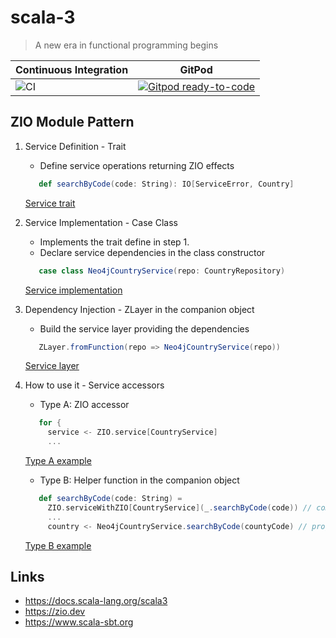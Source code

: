 # scala-3

> A new era in functional programming begins

| Continuous Integration                                                       | GitPod                                                                                                                                                     |
| ---------------------------------------------------------------------------- | ---------------------------------------------------------------------------------------------------------------------------------------------------------- |
| ![CI](https://github.com/butcherless/scala-3/workflows/Scala%20CI/badge.svg) | [![Gitpod ready-to-code](https://img.shields.io/badge/Gitpod-ready--to--code-blue?logo=gitpod)](https://gitpod.io/#https://github.com/butcherless/scala-3) |


## ZIO Module Pattern

1. Service Definition - Trait

   - Define service operations returning ZIO effects

   ```scala
      def searchByCode(code: String): IO[ServiceError, Country]
   ```
   [Service trait](https://github.com/butcherless/scala-3/blob/ecdc362726fbec9665495b39d83328e2e7a6baf7/pills/src/main/scala/com/cmartin/learn/ServiceAccessorPill.scala#L49)

2. Service Implementation - Case Class

   - Implements the trait define in step 1.
   - Declare service dependencies in the class constructor

   ```scala
      case class Neo4jCountryService(repo: CountryRepository)
   ```
   [Service implementation](https://github.com/butcherless/scala-3/blob/ecdc362726fbec9665495b39d83328e2e7a6baf7/pills/src/main/scala/com/cmartin/learn/ServiceAccessorPill.scala#L52)

3. Dependency Injection - ZLayer in the companion object

   - Build the service layer providing the dependencies

   ```scala
      ZLayer.fromFunction(repo => Neo4jCountryService(repo))
   ```
   [Service layer](https://github.com/butcherless/scala-3/blob/ecdc362726fbec9665495b39d83328e2e7a6baf7/pills/src/main/scala/com/cmartin/learn/ServiceAccessorPill.scala#L62)

4. How to use it - Service accessors

   - Type A: ZIO accessor
   ```scala
      for {
        service <- ZIO.service[CountryService]
        ...
   ```
   [Type A example](https://github.com/butcherless/scala-3/blob/ecdc362726fbec9665495b39d83328e2e7a6baf7/pills/src/test/scala/com/cmartin/learn/ServiceAccessorPillSpec.scala#L30)

   - Type B: Helper function in the companion object 
   ```scala
      def searchByCode(code: String) =
        ZIO.serviceWithZIO[CountryService](_.searchByCode(code)) // companion object
        ...
        country <- Neo4jCountryService.searchByCode(countyCode) // program
   ```
   [Type B example](https://github.com/butcherless/scala-3/blob/ecdc362726fbec9665495b39d83328e2e7a6baf7/pills/src/test/scala/com/cmartin/learn/ServiceAccessorPillSpec.scala#L43)


## Links

- https://docs.scala-lang.org/scala3
- https://zio.dev
- https://www.scala-sbt.org
